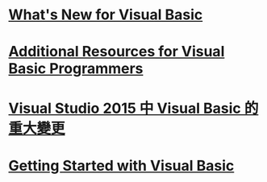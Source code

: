# [What's New for Visual Basic](whats-new.md)
# [Additional Resources for Visual Basic Programmers](additional-resources.md)
# [Visual Studio 2015 中 Visual Basic 的重大變更](breaking-changes-in-visual-studio-2015.md)
# [Getting Started with Visual Basic](index.md)
